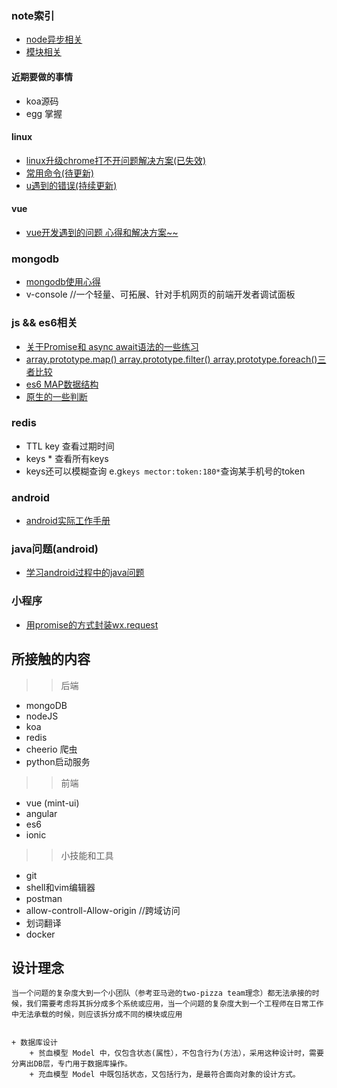 ### note索引
+ [node异步相关](./node/node异步相关.md)
+ [模块相关](https://github.com/cmdreay/note/issues/21)
#### 近期要做的事情
+ koa源码
+ egg 掌握
#### linux
+ [linux升级chrome打不开问题解决方案(已失效)](https://github.com/cmdreay/note/blob/master/essay/linux/linux_chrome_pro.md)
+ [常用命令(待更新)](https://github.com/cmdreay/note/tree/master/essay/linux)
+ [u遇到的错误(持续更新)](https://github.com/cmdreay/note/blob/master/essay/linux/error.md)
#### vue
+ [vue开发遇到的问题 心得和解决方案~~](https://github.com/cmdreay/note/blob/master/essay/day11_14.md)


### mongodb
+ [mongodb使用心得](https://github.com/cmdreay/note/blob/master/mongodb/day11_14.md)
+ v-console //一个轻量、可拓展、针对手机网页的前端开发者调试面板
### js && es6相关
+ [关于Promise和 async await语法的一些练习](https://github.com/cmdreay/note/blob/master/essay/day11_20.md)
+ [array.prototype.map() array.prototype.filter()  array.prototype.foreach()三者比较](https://github.com/cmdreay/note/blob/master/essay/es6/day11_20.md)
+ [es6 MAP数据结构](https://github.com/cmdreay/note/blob/master/essay/node/day12_12.md)
+ [原生的一些判断](https://github.com/cmdreay/note/blob/master/essay/es6/day4_24.md)

### redis
+ TTL key 查看过期时间
+ keys * 查看所有keys
+ keys还可以模糊查询 e.g`keys mector:token:180*`查询某手机号的token

### android
+ [android实际工作手册](https://github.com/cmdreay/note/blob/master/qs.md)

### java问题(android)
+ [学习android过程中的java问题](./java/android_java.md)

### 小程序
+ [用promise的方式封装wx.request](./node/request.js)


## 所接触的内容
>> 后端
+ mongoDB
+ nodeJS 
+ koa
+ redis
+ cheerio 爬虫
+ python启动服务
>> 前端
+ vue (mint-ui)
+ angular
+ es6
+ ionic

>> 小技能和工具
+ git
+ shell和vim编辑器
+ postman
+ allow-controll-Allow-origin //跨域访问
+ 划词翻译
+ docker



## 设计理念
    当一个问题的复杂度大到一个小团队（参考亚马逊的two-pizza team理念）都无法承接的时候，我们需要考虑将其拆分成多个系统或应用，当一个问题的复杂度大到一个工程师在日常工作中无法承载的时候，则应该拆分成不同的模块或应用
   
    
    + 数据库设计
        + 贫血模型 Model 中，仅包含状态(属性），不包含行为(方法），采用这种设计时，需要分离出DB层，专门用于数据库操作。
        + 充血模型 Model 中既包括状态，又包括行为，是最符合面向对象的设计方式。

